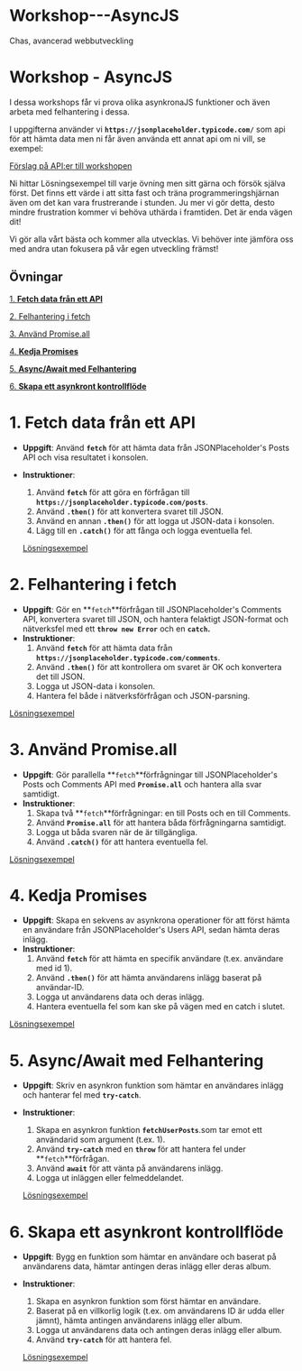 # Workshop---AsyncJS
Chas,  avancerad webbutveckling

# Workshop - AsyncJS

I dessa workshops får vi prova olika asynkronaJS funktioner och även arbeta med felhantering i dessa.

I uppgifterna använder vi **`https://jsonplaceholder.typicode.com/`** som api för att hämta data men ni får även använda ett annat api om ni vill, se exempel:

[Förslag på API:er till workshopen](https://www.notion.so/F-rslag-p-API-er-till-workshopen-652fdd2b51d4430f9539927ae9dc865a?pvs=21)

Ni hittar Lösningsexempel till varje övning men sitt gärna och försök själva först. Det finns ett värde i att sitta fast och träna programmeringshjärnan även om det kan vara frustrerande i stunden. Ju mer vi gör detta, desto mindre frustration kommer vi behöva uthärda i framtiden. Det är enda vägen dit!

Vi gör alla vårt bästa och kommer alla utvecklas. Vi behöver inte jämföra oss med andra utan fokusera på vår egen utveckling främst!



## Övningar

[1. **Fetch data från ett API**](https://www.notion.so/1-Fetch-data-fr-n-ett-API-d9f5eb3ee8104d13a3003ccfe210d473?pvs=21)

[2. Felhantering i fetch](https://www.notion.so/2-Felhantering-i-fetch-003b34e38a90409396bcfeeaab74fe0f?pvs=21)

[3. Använd Promise.all](https://www.notion.so/3-Anv-nd-Promise-all-084a08f08ee94948abb6e91bef3d83d2?pvs=21)

[4. **Kedja Promises**](https://www.notion.so/4-Kedja-Promises-b77a8573c5bc4815b1418751c67d53e1?pvs=21)

[5. **Async/Await med Felhantering**](https://www.notion.so/5-Async-Await-med-Felhantering-dc815e01e9e447808ce7f13491413994?pvs=21)

[6. **Skapa ett asynkront kontrollflöde**](https://www.notion.so/6-Skapa-ett-asynkront-kontrollfl-de-86fdc4b01f3047d0bb44162ee609fc39?pvs=21)


# 1. **Fetch data från ett API**

- **Uppgift**: Använd **`fetch`** för att hämta data från JSONPlaceholder's Posts API och visa resultatet i konsolen.
- **Instruktioner**:
    1. Använd **`fetch`** för att göra en förfrågan till **`https://jsonplaceholder.typicode.com/posts`**.
    2. Använd **`.then()`** för att konvertera svaret till JSON.
    3. Använd en annan **`.then()`** för att logga ut JSON-data i konsolen.
    4. Lägg till en **`.catch()`** för att fånga och logga eventuella fel.
    
    [Lösningsexempel](https://www.notion.so/L-sningsexempel-6bdfec5d33d64e54ae8cd866580c5910?pvs=21)

# 2. Felhantering i fetch

- **Uppgift**: Gör en **`fetch`**förfrågan till JSONPlaceholder's Comments API, konvertera svaret till JSON, och hantera felaktigt JSON-format och nätverksfel med ett **`throw new Error`** och en **`catch`.**
- **Instruktioner**:
    1. Använd **`fetch`** för att hämta data från **`https://jsonplaceholder.typicode.com/comments`**.
    2. Använd **`.then()`** för att kontrollera om svaret är OK och konvertera det till JSON.
    3. Logga ut JSON-data i konsolen.
    4. Hantera fel både i nätverksförfrågan och JSON-parsning.

[Lösningsexempel](https://www.notion.so/L-sningsexempel-c34d1b88220548d880621f98fc28f014?pvs=21)

# 3. Använd Promise.all

- **Uppgift**: Gör parallella **`fetch`**förfrågningar till JSONPlaceholder's Posts och Comments API med **`Promise.all`** och hantera alla svar samtidigt.
- **Instruktioner**:
    1. Skapa två **`fetch`**förfrågningar: en till Posts och en till Comments.
    2. Använd **`Promise.all`** för att hantera båda förfrågningarna samtidigt.
    3. Logga ut båda svaren när de är tillgängliga.
    4. Använd **`.catch()`** för att hantera eventuella fel.

[Lösningsexempel](https://www.notion.so/L-sningsexempel-bc78a7457b6b4cb99248b8e4cb9802f3?pvs=21)

# 4. **Kedja Promises**

- **Uppgift**: Skapa en sekvens av asynkrona operationer för att först hämta en användare från JSONPlaceholder's Users API, sedan hämta deras inlägg.
- **Instruktioner**:
    1. Använd **`fetch`** för att hämta en specifik användare (t.ex. användare med id 1).
    2. Använd **`.then()`** för att hämta användarens inlägg baserat på användar-ID.
    3. Logga ut användarens data och deras inlägg.
    4. Hantera eventuella fel som kan ske på vägen med en catch i slutet.

[Lösningsexempel](https://www.notion.so/L-sningsexempel-3cb854177c8c419f93361868bcbf0aed?pvs=21)

# 5. **Async/Await med Felhantering**

- **Uppgift**: Skriv en asynkron funktion som hämtar en användares inlägg och hanterar fel med **`try-catch`**.
- **Instruktioner**:
    1. Skapa en asynkron funktion **`fetchUserPosts`**.som tar emot ett användarid som argument (t.ex. 1).
    2. Använd **`try-catch`** med en **`throw`** för att hantera fel under **`fetch`**förfrågan.
    3. Använd **`await`** för att vänta på användarens inlägg.
    4. Logga ut inläggen eller felmeddelandet.
    
    [Lösningsexempel](https://www.notion.so/L-sningsexempel-329ebdb470e046b6a811beaf1df9b45d?pvs=21)

# 6. **Skapa ett asynkront kontrollflöde**

- **Uppgift**: Bygg en funktion som hämtar en användare och baserat på användarens data, hämtar antingen deras inlägg eller deras album.
- **Instruktioner**:
    1. Skapa en asynkron funktion som först hämtar en användare.
    2. Baserat på en villkorlig logik (t.ex. om användarens ID är udda eller jämnt), hämta antingen användarens inlägg eller album.
    3. Logga ut användarens data och antingen deras inlägg eller album.
    4. Använd **`try-catch`** för att hantera fel.
    
    [Lösningsexempel](https://www.notion.so/L-sningsexempel-93a64fa3e1eb49a0badf0adf44953768?pvs=21)